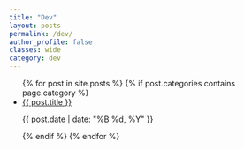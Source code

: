 ```yaml
---
title: "Dev"
layout: posts
permalink: /dev/
author_profile: false
classes: wide
category: dev
---
```


<ul>
    {% for post in site.posts %}
        {% if post.categories contains page.category %}
            <li>
                <a href="{{ post.url | relative_url }}">{{ post.title }}</a>
                <p>{{ post.date | date: "%B %d, %Y" }}</p>
            </li>
        {% endif %}
    {% endfor %}
</ul>
